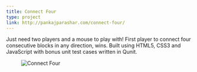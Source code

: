 ```yaml
---
title: Connect Four
type: project
link: http://pankajparashar.com/connect-four/
---
```


Just need two players and a mouse to play with! First player to connect four
consecutive blocks in any direction, wins. Built using HTML5, CSS3 and JavaScript
with bonus unit test cases written in Qunit.

<figure style="margin-right: -3.5em;border-left: 1px solid #ddd;">
    <img src="http://res.cloudinary.com/dw9fem4ki/image/upload/c_scale,w_800/v1418907523/connect_four.png" alt="Connect Four" style="">
</figure>
